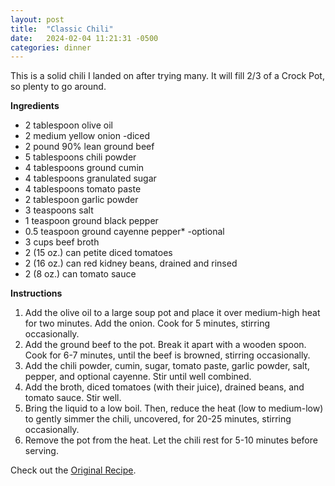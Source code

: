 ```yaml
---
layout: post
title:  "Classic Chili"
date:   2024-02-04 11:21:31 -0500
categories: dinner
---
```

This is a solid chili I landed on after trying many. It will fill 2/3 of a Crock Pot, so plenty to go around.

**Ingredients**

* 2 tablespoon olive oil
* 2 medium yellow onion -diced
* 2 pound 90% lean ground beef
* 5 tablespoons chili powder
* 4 tablespoons ground cumin
* 4 tablespoons granulated sugar
* 4 tablespoons tomato paste
* 2 tablespoon garlic powder
* 3 teaspoons salt
* 1 teaspoon ground black pepper
* 0.5 teaspoon ground cayenne pepper* -optional
* 3 cups beef broth
* 2 (15 oz.) can petite diced tomatoes
* 2 (16 oz.) can red kidney beans, drained and rinsed
* 2 (8 oz.) can tomato sauce

**Instructions**

1. Add the olive oil to a large soup pot and place it over medium-high heat for two minutes. Add the onion. Cook for 5 minutes, stirring occasionally.
2. Add the ground beef to the pot. Break it apart with a wooden spoon. Cook for 6-7 minutes, until the beef is browned, stirring occasionally.
3. Add the chili powder, cumin, sugar, tomato paste, garlic powder, salt, pepper, and optional cayenne. Stir until well combined.
4. Add the broth, diced tomatoes (with their juice), drained beans, and tomato sauce. Stir well.
5. Bring the liquid to a low boil. Then, reduce the heat (low to medium-low) to gently simmer the chili, uncovered, for 20-25 minutes, stirring occasionally.
6. Remove the pot from the heat. Let the chili rest for 5-10 minutes before serving.

Check out the [Original Recipe][original-recipe].

[original-recipe]: https://www.thewholesomedish.com/the-best-classic-chili/
